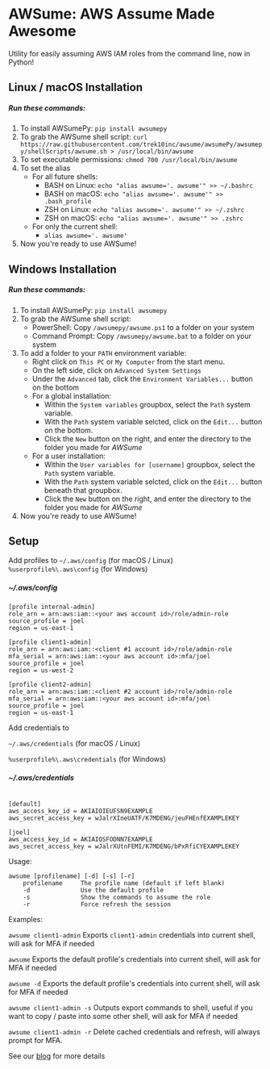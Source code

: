 # AWSume: AWS Assume Made Awesome
Utility for easily assuming AWS IAM roles from the command line, now in Python!

## Linux / macOS Installation

##### Run these commands:

1. To install AWSumePy:
`pip install awsumepy`
2. To grab the AWSume shell script:
`curl https://raw.githubusercontent.com/trek10inc/awsume/awsumePy/awsumepy/shellScripts/awsume.sh > /usr/local/bin/awsume`
3. To set executable permissions:
`chmod 700 /usr/local/bin/awsume`
4. To set the alias
    - For all future shells:
        - BASH on Linux: `echo "alias awsume='. awsume'" >> ~/.bashrc`
        - BASH on macOS: `echo "alias awsume='. awsume'" >> .bash_profile`
        - ZSH on Linux: `echo "alias awsume='. awsume'" >> ~/.zshrc`
        - ZSH on macOS: `echo "alias awsume='. awsume'" >> .zshrc`
    - For only the current shell:
        - `alias awsume='. awsume'`
5. Now you're ready to use AWSume!

## Windows Installation

##### Run these commands:

1. To install AWSumePy:
`pip install awsumepy`
2. To grab the AWSume shell script:
    - PowerShell: Copy `/awsumepy/awsume.ps1` to a folder on your system
    - Command Prompt: Copy `/awsumepy/awsume.bat` to a folder on your system
3. To add a folder to your `PATH` environment variable:
    - Right click on `This PC` or `My Computer` from the start menu.
    - On the left side, click on `Advanced System Settings`
    - Under the `Advanced` tab, click the `Environment Variables...` button on the bottom
    - For a global installation:
        - Within the `System variables` groupbox, select the `Path` system variable.
        - With the `Path` system variable selcted, click on the `Edit...` button on the bottom.
        - Click the `New` button on the right, and enter the directory to the folder you made for *AWSume*
    - For a user installation:
        - Within the `User variables for [username]` groupbox, select the `Path` system variable.
        - With the `Path` system variable selcted, click on the `Edit...` button beneath that groupbox.
        - Click the `New` button on the right, and enter the directory to the folder you made for *AWSume*
4. Now you're ready to use AWSume!

## Setup

Add profiles to
`~/.aws/config` (for macOS / Linux)
`%userprofile%\.aws\config` (for Windows)

##### ~/.aws/config

```
[profile internal-admin]
role_arn = arn:aws:iam::<your aws account id>/role/admin-role
source_profile = joel
region = us-east-1

[profile client1-admin]
role_arn = arn:aws:iam::<client #1 account id>/role/admin-role
mfa_serial = arn:aws:iam::<your aws account id>:mfa/joel
source_profile = joel
region = us-west-2

[profile client2-admin]
role_arn = arn:aws:iam::<client #2 account id>/role/admin-role
mfa_serial = arn:aws:iam::<your aws account id>:mfa/joel
source_profile = joel
region = us-east-1
```

Add credentials to

`~/.aws/credentials` (for macOS / Linux)

`%userprofile%\.aws\credentials` (for Windows)

##### ~/.aws/credentials

```

[default]
aws_access_key_id = AKIAIOIEUFSN9EXAMPLE
aws_secret_access_key = wJalrXIneUATF/K7MDENG/jeuFHEnfEXAMPLEKEY

[joel]
aws_access_key_id = AKIAIOSFODNN7EXAMPLE
aws_secret_access_key = wJalrXUtnFEMI/K7MDENG/bPxRfiCYEXAMPLEKEY
```

Usage: 

```
awsume [profilename] [-d] [-s] [-r]
    profilename     The profile name (default if left blank)
    -d              Use the default profile
    -s              Show the commands to assume the role
    -r              Force refresh the session
```

Examples:

`awsume client1-admin`
Exports `client1-admin` credentials into current shell, will ask for MFA if needed

`awsume`
Exports the default profile's credentials into current shell, will ask for MFA if needed

`awsume -d`
Exports the default profile's credentials into current shell, will ask for MFA if needed

`awsume client1-admin -s`
Outputs export commands to shell, useful if you want to copy / paste into some other shell, will ask for MFA if needed

`awsume client1-admin -r`
Delete cached credentials and refresh, will always prompt for MFA.

See our [blog](https://www.trek10.com/blog/awsume-aws-assume-made-awesome) for more details